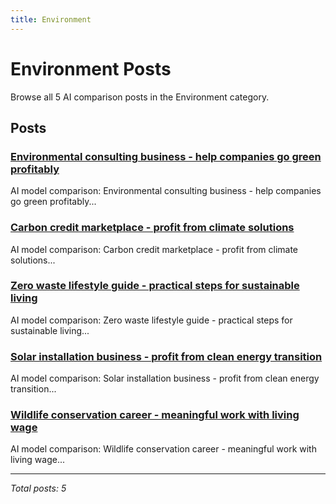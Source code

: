 ```yaml
---
title: Environment
---
```


# Environment Posts

Browse all 5 AI comparison posts in the Environment category.

## Posts

### [Environmental consulting business - help companies go green profitably](claude-vs-mistral-vs-grok-sustainability-consulting-2025.md)

AI model comparison: Environmental consulting business - help companies go green profitably...

### [Carbon credit marketplace - profit from climate solutions](deepseek-vs-grok-vs-chatgpt-carbon-offset-business-2025.md)

AI model comparison: Carbon credit marketplace - profit from climate solutions...

### [Zero waste lifestyle guide - practical steps for sustainable living](gemini-vs-mistral-vs-chatgpt-zero-waste-living-2025.md)

AI model comparison: Zero waste lifestyle guide - practical steps for sustainable living...

### [Solar installation business - profit from clean energy transition](grok-vs-chatgpt-vs-deepseek-renewable-energy-career-2025.md)

AI model comparison: Solar installation business - profit from clean energy transition...

### [Wildlife conservation career - meaningful work with living wage](grok-vs-deepseek-vs-claude-conservation-work-2025.md)

AI model comparison: Wildlife conservation career - meaningful work with living wage...

---

*Total posts: 5*
